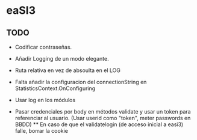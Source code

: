 # eaSI3

## TODO
* Codificar contraseñas.
* Añadir Logging de un modo elegante.

* Ruta relativa en vez de absoulta en el LOG
* Falta añadir la configuracion del connectionString en StatisticsContext.OnConfiguring
* Usar log en los módulos
* Pasar credenciales por body en métodos validate y usar un token para referenciar al usuario. (Usar userid como "token", meter passwords en BBDD)
** En caso de que el validatelogin (de acceso inicial a easi3) falle, borrar la cookie